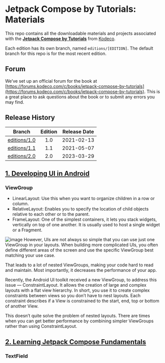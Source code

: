 # Jetpack Compose by Tutorials: Materials

This repo contains all the downloadable materials and projects associated with the **[Jetpack Compose by Tutorials](https://www.kodeco.com/books/jetpack-compose-by-tutorials)** from [Kodeco](https://www.kodeco.com).

Each edition has its own branch, named `editions/[EDITION]`. The default branch for this repo is for the most recent edition.

## Forum

We’ve set up an official forum for the book at [https://forums.kodeco.com/c/books/jetpack-compose-by-tutorials](https://forums.kodeco.com/c/books/jetpack-compose-by-tutorials). This is a great place to ask questions about the book or to submit any errors you may find.

## Release History

| Branch                                                                           | Edition | Release Date |
| ---------------------------------------------------------------------------------|:-------:|:------------:|
| [editions/1.0](https://github.com/kodecocodes/jet-materials/tree/editions/1.0) | 1.0     | 2021-02-13   |
| [editions/1.1](https://github.com/kodecodes/jet-materials/tree/editions/1.1) | 1.1     | 2021-05-07   |
| [editions/2.0](https://github.com/kodecocodes/jet-materials/tree/editions/2.0) | 2.0     | 2023-03-29   |

## [1. Developing UI in Android](https://www.kodeco.com/books/jetpack-compose-by-tutorials/v2.0/chapters/1-developing-ui-in-android)

### ViewGroup
* LinearLayout: Use this when you want to organize children in a row or column.
* RelativeLayout: Enables you to specify the location of child objects relative to each other or to the parent.
* FrameLayout: One of the simplest containers, it lets you stack widgets, vertically on top of one another. It is usually used to host a single widget or a Fragment.

![image](https://user-images.githubusercontent.com/47273077/229027896-14a55986-f025-46f7-a7ea-79e0900bfbbd.png)
However, UIs are not always so simple that you can use just one ViewGroup in your layouts. When building more complicated UIs, you often define different areas of the screen and use the specific ViewGroup best matching your use case.

That leads to a lot of nested ViewGroups, making your code hard to read and maintain. Most importantly, it decreases the performance of your app.

Recently, the Android UI toolkit received a new ViewGroup, to address this issue — ConstraintLayout. It allows the creation of large and complex layouts with a flat view hierarchy. In short, you use it to create complex constraints between views so you don’t have to nest layouts. Each constraint describes if a View is constrained to the start, end, top or bottom of another View.

This doesn’t quite solve the problem of nested layouts. There are times when you can get better performance by combining simpler ViewGroups rather than using ConstraintLayout.

## [2. Learning Jetpack Compose Fundamentals](https://www.kodeco.com/books/jetpack-compose-by-tutorials/v2.0/chapters/2-learning-jetpack-compose-fundamentals)

### TextField
